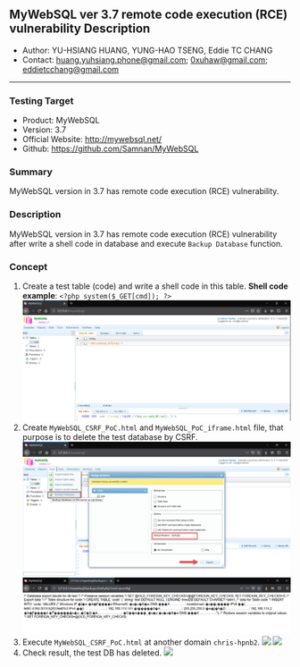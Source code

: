 ## MyWebSQL ver 3.7 remote code execution (RCE) vulnerability Description
- Author: YU-HSIANG HUANG, YUNG-HAO TSENG, Eddie TC CHANG
- Contact: huang.yuhsiang.phone@gmail.com; 0xuhaw@gmail.com; eddietcchang@gmail.com
---
### Testing Target
- Product: MyWebSQL
- Version: 3.7
- Official Website: http://mywebsql.net/
- Github: https://github.com/Samnan/MyWebSQL

### Summary
MyWebSQL version in 3.7 has remote code execution (RCE) vulnerability.

### Description
MyWebSQL version in 3.7 has remote code execution (RCE) vulnerability after write a shell code in database and execute `Backup Database` function.
 
### Concept
1. Create a test table (code) and write a shell code in this table.
 **Shell code example**: `<?php system($_GET[cmd]); ?>`
![](./png/1.png)
2. Create `MyWebSQL_CSRF_PoC.html` and `MyWebSQL_PoC_iframe.html` file, that purpose is to delete the test database by CSRF.
![](./png/2.png)
![](./png/3.png)
3. Execute `MyWebSQL_CSRF_PoC.html` at another domain `chris-hpnb2`.
![](./png/4.png)
![](./png/5.png)
4.	Check result, the test DB has deleted.
![](./png/6.png)
<!--stackedit_data:
eyJoaXN0b3J5IjpbMTE4Mjk1NzEzNSwtMTkxNzI5Mzg4NywxMT
AyNDQ3MDE4XX0=
-->